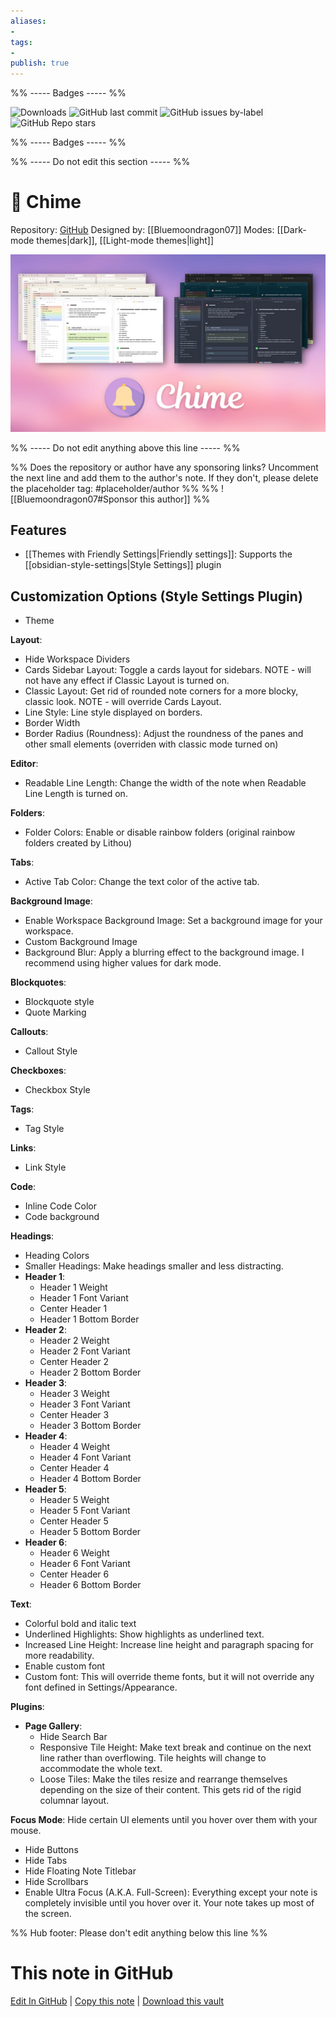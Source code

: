```yaml
---
aliases:
- 
tags: 
- 
publish: true
---
```


%% ----- Badges ----- %%

![Downloads](https://img.shields.io/badge/downloads-19219-573E7A?style=for-the-badge&logo=)
![GitHub last commit](https://img.shields.io/github/last-commit/Bluemoondragon07/chime-theme?color=573E7A&label=last%20update&logo=github&style=for-the-badge)
![GitHub issues by-label](https://img.shields.io/github/issues/Bluemoondragon07/chime-theme/help%20wanted?color=573E7A&logo=github&style=for-the-badge) 
![GitHub Repo stars](https://img.shields.io/github/stars/Bluemoondragon07/chime-theme?color=573E7A&logo=github&style=for-the-badge)

%% ----- Badges ----- %%

%% ----- Do not edit this section ----- %%

# 🔔 Chime

Repository: [GitHub](https://github.com/Bluemoondragon07/chime-theme)
Designed by: [[Bluemoondragon07]]
Modes: [[Dark-mode themes|dark]], [[Light-mode themes|light]]



![screenshot](https://github.com/Bluemoondragon07/chime-theme/raw/HEAD/Chime.png)

%% ----- Do not edit anything above this line ----- %% 

%% Does the repository or author have any sponsoring links? Uncomment the next line and add them to the author's note. If they don't, please delete the placeholder tag: #placeholder/author %%
%% ![[Bluemoondragon07#Sponsor this author]] %%


## Features

- [[Themes with Friendly Settings|Friendly settings]]: Supports the [[obsidian-style-settings|Style Settings]] plugin

## Customization Options (Style Settings Plugin) 
- Theme

**Layout**: 
- Hide Workspace Dividers
- Cards Sidebar Layout: Toggle a cards layout for sidebars. NOTE - will not have any effect if Classic Layout is turned on.
- Classic Layout: Get rid of rounded note corners for a more blocky, classic look. NOTE - will override Cards Layout.
- Line Style: Line style displayed on borders.
- Border Width
- Border Radius (Roundness): Adjust the roundness of the panes and other small elements (overriden with classic mode turned on)

**Editor**: 
- Readable Line Length: Change the width of the note when Readable Line Length is turned on.

**Folders**: 
- Folder Colors: Enable or disable rainbow folders (original rainbow folders created by Lithou)

**Tabs**: 
- Active Tab Color: Change the text color of the active tab.

**Background Image**: 
- Enable Workspace Background Image: Set a background image for your workspace.
- Custom Background Image
- Background Blur: Apply a blurring effect to the background image. I recommend using higher values for dark mode.

**Blockquotes**: 
- Blockquote style
- Quote Marking

**Callouts**: 
- Callout Style

**Checkboxes**: 
- Checkbox Style

**Tags**: 
- Tag Style

**Links**: 
- Link Style

**Code**: 
- Inline Code Color
- Code background

**Headings**: 
- Heading Colors
- Smaller Headings: Make headings smaller and less distracting.
- **Header 1**: 
    - Header 1 Weight
    - Header 1 Font Variant
    - Center Header 1
    - Header 1 Bottom Border
- **Header 2**: 
    - Header 2 Weight
    - Header 2 Font Variant
    - Center Header 2
    - Header 2 Bottom Border
- **Header 3**: 
    - Header 3 Weight
    - Header 3 Font Variant
    - Center Header 3
    - Header 3 Bottom Border
- **Header 4**: 
    - Header 4 Weight
    - Header 4 Font Variant
    - Center Header 4
    - Header 4 Bottom Border
- **Header 5**: 
    - Header 5 Weight
    - Header 5 Font Variant
    - Center Header 5
    - Header 5 Bottom Border
- **Header 6**: 
    - Header 6 Weight
    - Header 6 Font Variant
    - Center Header 6
    - Header 6 Bottom Border

**Text**: 
- Colorful bold and italic text
- Underlined Highlights: Show highlights as underlined text.
- Increased Line Height: Increase line height and paragraph spacing for more readability.
- Enable custom font
- Custom font: This will override theme fonts, but it will not override any font defined in Settings/Appearance.

**Plugins**: 
- **Page Gallery**: 
    - Hide Search Bar
    - Responsive Tile Height: Make text break and continue on the next line rather than overflowing. Tile heights will change to accommodate the whole text.
    - Loose Tiles: Make the tiles resize and rearrange themselves depending on the size of their content. This gets rid of the rigid columnar layout.

**Focus Mode**: Hide certain UI elements until you hover over them with your mouse.
- Hide Buttons
- Hide Tabs
- Hide Floating Note Titlebar
- Hide Scrollbars
- Enable Ultra Focus (A.K.A. Full-Screen): Everything except your note is completely invisible until you hover over it. Your note takes up most of the screen.


%% Hub footer: Please don't edit anything below this line %%

# This note in GitHub

<span class="git-footer">[Edit In GitHub](https://github.dev/obsidian-community/obsidian-hub/blob/main/02%20-%20Community%20Expansions/02.05%20All%20Community%20Expansions/Themes/%F0%9F%94%94%20Chime.md "git-hub-edit-note") | [Copy this note](https://raw.githubusercontent.com/obsidian-community/obsidian-hub/main/02%20-%20Community%20Expansions/02.05%20All%20Community%20Expansions/Themes/%F0%9F%94%94%20Chime.md "git-hub-copy-note") | [Download this vault](https://github.com/obsidian-community/obsidian-hub/archive/refs/heads/main.zip "git-hub-download-vault") </span>
